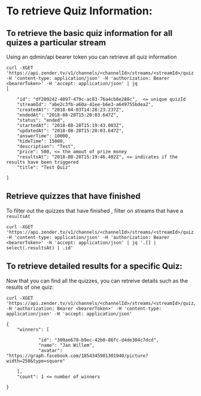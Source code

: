 # To retrieve Quiz Information:

## To retrieve the basic quiz information for all quizes a particular stream
Using an qdmin/api bearer token you can retrieve all quiz information

```
curl -XGET 'https://api.zender.tv/v1/channels/<channelId>/streams/<streamId>/quiz' -H 'content-type: application/json' -H 'authorization: Bearer <bearerToken>' -H 'accept: application/json' | jq
[
  
    "id": "df209242-4097-479c-ac83-76a4cb8e288c",  <= unique quizId
    "streamId": "abe2c3fb-a60a-41ee-b6e3-a649755bdea2",
    "createdAt": "2018-04-03T14:28:23.237Z",
    "endedAt": "2018-08-28T15:20:03.647Z",
    "status": "ended",
    "startedAt": "2018-08-28T15:19:43.003Z",
    "updatedAt": "2018-08-28T15:20:03.647Z",
    "answerTime": 10000,
    "hideTime": 15000,
    "description": "Test",
    "price": 500, <= the amout of prize money
    "resultsAt": "2018-08-28T15:19:46.402Z", <= indicates if the results have been triggered
    "title": "Test Quiz"
  
]
```

## Retrieve quizzes that have finished
To filter out the quizzes that have finished , filter on streams that have a `resultsAt`

```
curl -XGET 'https://api.zender.tv/v1/channels/<channelId>/streams/<streamId>/quiz' -H 'content-type: application/json' -H 'authorization: Bearer <bearerToken>' -H 'accept: application/json' | jq '.[] | select(.resultsAt) | .id'
```

## To retrieve detailed results for a specific Quiz:
Now that you can find all the quizzes, you can retreive details such as the results of one quiz:

```
curl -XGET 'https://api.zender.tv/v1/channels/<channelId>/streams/<streamId>/quiz/<quizId>/results' -H 'authorization: Bearer <bearerToken>' -H 'content-type: application/json' -H 'accept: application/json'

{
    "winners": [
        
            "id": "309ae678-b9ec-42b0-86fc-d4de304c7dcd",
            "name": "Jan Willem",
            "avatar": "https://graph.facebook.com/1854345981301940/picture?width=250&type=square"
        
    ],
    "count": 1 <= number of winners

}
```

